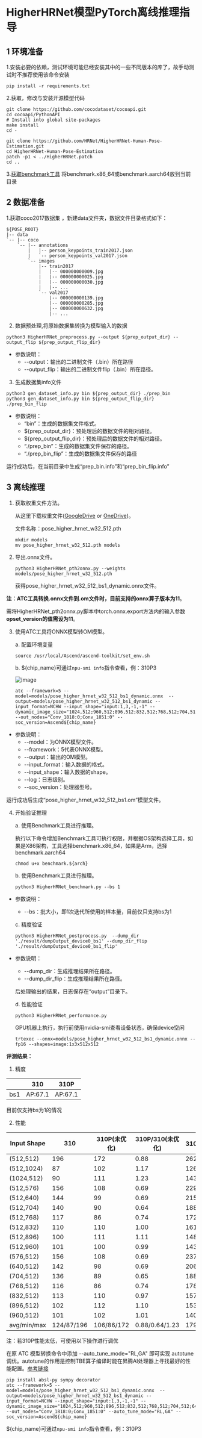 # HigherHRNet模型PyTorch离线推理指导

## 1 环境准备

1.安装必要的依赖，测试环境可能已经安装其中的一些不同版本的库了，故手动测试时不推荐使用该命令安装

```
pip install -r requirements.txt  
```

2.获取，修改与安装开源模型代码

```
git clone https://github.com/cocodataset/cocoapi.git
cd cocoapi/PythonAPI
# Install into global site-packages
make install
cd -

git clone https://github.com/HRNet/HigherHRNet-Human-Pose-Estimation.git
cd HigherHRNet-Human-Pose-Estimation
patch -p1 < ../HigherHRNet.patch
cd ..
```

3.[获取benchmark工具](https://gitee.com/ascend/cann-benchmark/tree/master/infer)
将benchmark.x86_64或benchmark.aarch64放到当前目录

## 2 数据准备

1.获取coco2017数据集 ，新建data文件夹，数据文件目录格式如下：

```
${POSE_ROOT}
|-- data
`-- |-- coco
    `-- |-- annotations
        |   |-- person_keypoints_train2017.json
        |   `-- person_keypoints_val2017.json
        `-- images
            |-- train2017
            |   |-- 000000000009.jpg
            |   |-- 000000000025.jpg
            |   |-- 000000000030.jpg
            |   |-- ... 
            `-- val2017
                |-- 000000000139.jpg
                |-- 000000000285.jpg
                |-- 000000000632.jpg
                |-- ... 
```

2. 数据预处理,将原始数据集转换为模型输入的数据

```
python3 HigherHRNet_preprocess.py --output ${prep_output_dir} --output_flip ${prep_output_flip_dir}
```

- 参数说明：
  -  --output：输出的二进制文件（.bin）所在路径
  - --output_flip：输出的二进制文件flip（.bin）所在路径。

3. 生成数据集info文件
```
python3 gen_dataset_info.py bin ${prep_output_dir} ./prep_bin
python3 gen_dataset_info.py bin ${prep_output_flip_dir} ./prep_bin_flip
```

- 参数说明：
  - “bin”：生成的数据集文件格式。
  - ${prep_output_dir}：预处理后的数据文件的相对路径。
  - ${prep_output_flip_dir}：预处理后的数据文件的相对路径。
  - “./prep_bin”：生成的数据集文件保存的路径。
  - “./prep_bin_flip”：生成的数据集文件保存的路径

运行成功后，在当前目录中生成“prep_bin.info”和“prep_bin_flip.info”

## 3 离线推理

1. 获取权重文件方法。

   从这里下载权重文件([GoogleDrive](https://drive.google.com/open?id=1bdXVmYrSynPLSk5lptvgyQ8fhziobD50) or [OneDrive](https://1drv.ms/f/s!AhIXJn_J-blW4AwKRMklXVzndJT0))。

   文件名称：pose_higher_hrnet_w32_512.pth

    ```
    mkdir models
    mv pose_higher_hrnet_w32_512.pth models
    ```
2. 导出.onnx文件。
    ```
    python3 HigherHRNet_pth2onnx.py --weights models/pose_higher_hrnet_w32_512.pth
    ```
    获得pose_higher_hrnet_w32_512_bs1_dynamic.onnx文件。

​        **注：**ATC工具转换.onnx文件到.om文件时，目前支持的**onnx算子版本为11**。

​        需将HigherHRNet_pth2onnx.py脚本中torch.onnx.export方法内的输入参数**opset_version的值需设为11**。

3. 使用ATC工具将ONNX模型转OM模型。

   a. 配置环境变量
   
   ```
   source /usr/local/Ascend/ascend-toolkit/set_env.sh
   ```
   
    b. ${chip_name}可通过`npu-smi info`指令查看，例：310P3
   
   ![image](https://gitee.com/ascend/ModelZoo-PyTorch/raw/master/ACL_PyTorch/images/310P3.png)
   
    ```
    atc --framework=5 --model=models/pose_higher_hrnet_w32_512_bs1_dynamic.onnx  --output=models/pose_higher_hrnet_w32_512_bs1_dynamic --input_format=NCHW --input_shape="input:1,3,-1,-1" --dynamic_image_size="1024,512;960,512;896,512;832,512;768,512;704,512;640,512;576,512;512,512;512,576;512,640;512,704;512,768;512,832;512,896;512,960;512,1024"  --out_nodes="Conv_1818:0;Conv_1851:0" --soc_version=Ascend${chip_name}
    ```
   
- 参数说明：
  - --model：为ONNX模型文件。
  - --framework：5代表ONNX模型。
  - --output：输出的OM模型。
  - --input_format：输入数据的格式。
  - --input_shape：输入数据的shape。
  - --log：日志级别。
  - --soc_version：处理器型号。

运行成功后生成“pose_higher_hrnet_w32_512_bs1.om”模型文件。

4. 开始验证推理

   a. 使用Benchmark工具进行推理。

   执行以下命令增加Benchmark工具可执行权限，并根据OS架构选择工具，如果是X86架构，工具选择benchmark.x86_64，如果是Arm，选择benchmark.aarch64

   ```
   chmod u+x benchmark.${arch}
   ```

   b. 使用Benchmark工具进行推理。

   ```
   python3 HigherHRNet_benchmark.py --bs 1
   ```
   
- 参数说明：
  - --bs：批大小，即1次迭代所使用的样本量，目前仅只支持bs为1
  
   c. 精度验证	
  
   ```
   python3 HigherHRNet_postprocess.py  --dump_dir './result/dumpOutput_device0_bs1' --dump_dir_flip './result/dumpOutput_device0_bs1_flip'
   ```
  
- 参数说明：
  - --dump_dir：生成推理结果所在路径。
  - --dump_dir_flip：生成推理结果所在路径。
  
   后处理输出的结果，日志保存在“output”目录下。
  
   d. 性能验证
  
   ```
   python3 HigherHRNet_performance.py
   ```
  
   GPU机器上执行，执行前使用nvidia-smi查看设备状态，确保device空闲
  
   ```
   trtexec --onnx=models/pose_higher_hrnet_w32_512_bs1_dynamic.onnx --fp16 --shapes=image:1x3x512x512
   ```

**评测结果：**

1. 精度

|     | 310     |310P    |
|-----|---------|---------|
| bs1 | AP:67.1 | AP:67.1 |

目前仅支持bs为1的情况

2. 性能

| Input Shape | 310        | 310P(未优化)   | 310P/310(未优化)   | 310P(优化后）    | 310P/310(优化后）   | T4       | 310P/T4         |
|-------------|------------|------------|----------------|-------------|----------------|----------|----------------|
| (512,512)   | 196        | 172        | 0.88           | 262         | 1.33           | 39       | 6.71           |
| (512,1024)  | 87         | 102        | 1.17           | 126         | 1.45           | 20       | 6.29           |
| (1024,512)  | 90         | 111        | 1.23           | 143         | 1.59           | 20       | 7.14           |
| (512,576)   | 156        | 108        | 0.69           | 229         | 1.47           | 33       | 6.95          |
| (512,640)   | 144        | 99         | 0.69           | 215         | 1.49           | 31       | 6.94           |
| (512,704)   | 140       | 90         | 0.64           | 188         | 1.34           | 27       | 6.96           |
| (512,768)   | 117      | 86        | 0.74           | 172        | 1.47      | 26     | 6.63        |
|(512,832)   |	110	|110	|1.00	|161	|1.46	|24	|6.71   |
|(512,896)   |	100	|111	|1.11	|148	|1.48	|23	|6.45|
|(512,960)   |	101	|100	|0.99	|143	|1.41	|22	|6.48|
|(576,512)   |	156	|108	|0.69	|237	|1.52	|35	|6.76|
|(640,512)   |	142	|98	|0.69	|206	|1.45	|33	|6.23|
|(704,512)   |	136	|89	|0.65	|188	|1.38	|28	|6.72|
|(768,512)   |	116	|86	|0.74	|178	|1.53	|26	|6.84|
|(832,512)   |	113	|110	|0.97	|157	|1.39	|25	|6.27|
|(896,512)   |	102	|112	|1.10	|153	|1.50	|23	|6.63|
|(960,512)   |	101	|102	|1.01	|140	|1.38	|22	|6.35|
| avg/min/max | 124/87/196 | 106/86/172 | 0.88/0.64/1.23 | 179/126/262 | 1.45/1.33/1.59 | 27/20/39 | 6.65/6.23/7.14 |

注：若310P性能太低，可使用以下操作进行调优

在原 ATC 模型转换命令中添加 --auto_tune_mode="RL,GA" 即可实现 autotune 调优。autotune的作用是控制TBE算子编译时能在昇腾AI处理器上寻找最好的性能配置。[参考链接](https://gitee.com/ascend/docs-openmind/tree/master/guide/modelzoo/onnx_model/tutorials/%E4%B8%93%E9%A2%98%E6%A1%88%E4%BE%8B/%E6%80%A7%E8%83%BD%E8%B0%83%E4%BC%98)

```
pip install absl-py sympy decorator  
atc --framework=5 --model=models/pose_higher_hrnet_w32_512_bs1_dynamic.onnx  --output=models/pose_higher_hrnet_w32_512_bs1_dynamic --input_format=NCHW --input_shape="input:1,3,-1,-1" --dynamic_image_size="1024,512;960,512;896,512;832,512;768,512;704,512;640,512;576,512;512,512;512,576;512,640;512,704;512,768;512,832;512,896;512,960;512,1024"  --out_nodes="Conv_1818:0;Conv_1851:0" --auto_tune_mode="RL,GA" --soc_version=Ascend${chip_name}
```

${chip_name}可通过`npu-smi info`指令查看，例：310P3
